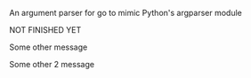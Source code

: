 An argument parser for go to mimic Python's argparser module

NOT FINISHED YET

Some other message

Some other 2 message
